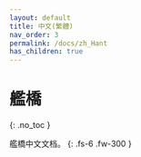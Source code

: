 ```yaml
---
layout: default
title: 中文(繁體)
nav_order: 3
permalink: /docs/zh_Hant
has_children: true
---
```


# 艦橋
{: .no_toc }

艦橋中文文档。
{: .fs-6 .fw-300 }

